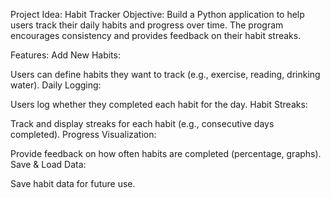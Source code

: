 Project Idea: Habit Tracker
Objective:
Build a Python application to help users track their daily habits and progress over time. The program encourages consistency and provides feedback on their habit streaks.

Features:
Add New Habits:

Users can define habits they want to track (e.g., exercise, reading, drinking water).
Daily Logging:

Users log whether they completed each habit for the day.
Habit Streaks:

Track and display streaks for each habit (e.g., consecutive days completed).
Progress Visualization:

Provide feedback on how often habits are completed (percentage, graphs).
Save & Load Data:

Save habit data for future use.
